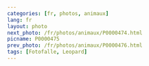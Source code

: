 ```yaml
---
categories: [fr, photos, animaux]
lang: fr
layout: photo
next_photo: /fr/photos/animaux/P0000474.html
picname: P0000475
prev_photo: /fr/photos/animaux/P0000476.html
tags: [Fotofalle, Leopard]
---
```

